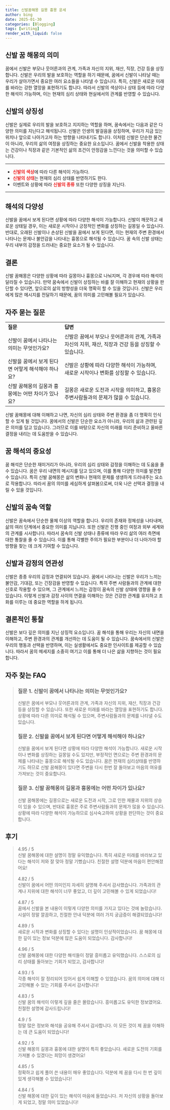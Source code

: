 ```yaml
---
title: 신발꿈해몽 길몽 흉몽 운세
author: bing
date: 2025-01-30
categories: [Blogging]
tags: [writing]
render_with_liquid: false
---
```



<h2 id='신발 꿈 해몽의 의미'>신발 꿈 해몽의 의미</h2>

<p>꿈에서 신발은 부모나 웃어른과의 관계, 가족과 자신의 지위, 재산, 직장, 건강 등을 상징합니다. 신발은 우리의 발을 보호하는 역할을 하기 때문에, 꿈에서 신발이 나타날 때는 우리가 살아가면서 중요한 여러 요소들을 나타낼 수 있습니다. 특히, 신발은 새로운 미래를 바라는 강한 열망을 표현하기도 합니다. 따라서 신발의 색상이나 상태 등에 따라 다양한 해석이 가능하며, 이는 현재의 심리 상태와 현실에서의 관계를 반영할 수 있습니다.</p>

<h2 id='신발의 상징성'>신발의 상징성</h2>

<p>신발은 실제로 우리의 발을 보호하고 지지하는 역할을 하며, 꿈속에서는 다음과 같은 다양한 의미를 지닌다고 해석됩니다. 신발은 인생의 발걸음을 상징하며, 우리가 지금 있는 위치나 앞으로 나아가고자 하는 방향을 나타내기도 합니다. 이처럼 신발은 단순한 물건이 아니라, 우리의 삶의 여정을 상징하는 중요한 요소입니다. 꿈에서 신발을 착용한 상태는 건강이나 직장과 같은 기본적인 삶의 조건이 안정감을 느낀다는 것을 의미할 수 있습니다.</p>

<hr />

<ul>
    <li><b><span style="color: #ee2323;">신발의 색상</span></b>에 따라 다른 해석이 가능하다.</li>
    <li><b><span style="color: #ee2323;">신발의 상태</span></b>는 현재의 심리 상태를 반영하기도 한다.</li>
    <li>이벤트와 상황에 따라 <b><span style="color: #ee2323;">신발의 종류</span></b> 또한 다양한 상징을 지닌다.</li>
</ul>

<hr />

<h2 id='해석의 다양성'>해석의 다양성</h2>

<p>신발을 꿈에서 보게 된다면 상황에 따라 다양한 해석이 가능합니다. 신발이 깨끗하고 새로운 상태일 경우, 이는 새로운 시작이나 긍정적인 변화를 상징하는 길몽일 수 있습니다. 반대로, 오래된 신발이나 손상된 신발을 꿈에서 보게 된다면, 이는 현재의 주변 환경에서 나타나는 문제나 불안감을 나타내는 흉몽으로 해석될 수 있습니다. 꿈 속의 신발 상태는 우리 내부의 감정을 드러내는 중요한 요소가 될 수 있습니다.</p>

<h2 id='결론'>결론</h2>

<p>신발 꿈해몽은 다양한 상황에 따라 길몽이나 흉몽으로 나눠지며, 각 경우에 따라 해석이 달라질 수 있습니다. 만약 꿈속에서 신발이 상징하는 바를 잘 이해하고 현재의 상황을 판단할 수 있다면, 앞으로의 삶의 방향성을 더욱 명확히 할 수 있을 것입니다. 신발은 우리에게 많은 메시지를 전달하기 때문에, 꿈의 의미를 고민해볼 필요가 있습니다.</p>

<h2 id='자주 묻는 질문'>자주 묻는 질문</h2>

<table>
    <tr>
        <td><b>질문</b></td>
        <td><b>답변</b></td>
    </tr>
    <tr>
        <td>신발이 꿈에서 나타나는 의미는 무엇인가요?</td>
        <td>신발은 꿈에서 부모나 웃어른과의 관계, 가족과 자신의 지위, 재산, 직장과 건강 등을 상징할 수 있습니다.</td>
    </tr>
    <tr>
        <td>신발을 꿈에서 보게 된다면 어떻게 해석해야 하나요?</td>
        <td>신발은 상황에 따라 다양한 해석이 가능하며, 새로운 시작이나 변화를 상징할 수 있습니다.</td>
    </tr>
    <tr>
        <td>신발 꿈해몽의 길몽과 흉몽에는 어떤 차이가 있나요?</td>
        <td>길몽은 새로운 도전과 시작을 의미하고, 흉몽은 주변사람들과의 문제가 많을 수 있습니다.</td>
    </tr>
</table>

<p>신발 꿈해몽에 대해 이해하고 나면, 자신의 심리 상태와 주변 환경을 좀 더 명확히 인식할 수 있게 될 것입니다. 꿈에서의 신발은 단순한 요소가 아니라, 우리의 삶과 관련된 깊은 의미를 담고 있습니다. 그러므로 이를 바탕으로 자신의 미래를 미리 준비하고 올바른 결정을 내리는 데 도움받을 수 있습니다.</p>

<h2 id='꿈 해석의 중요성'>꿈 해석의 중요성</h2>

<p>꿈 해석은 단순한 재미거리가 아니라, 우리의 심리 상태와 감정을 이해하는 데 도움을 줄 수 있습니다. 꿈은 우리 내면의 메시지를 담고 있으며, 이를 통해 다양한 의미를 발견할 수 있습니다. 특히 신발 꿈해몽은 삶의 변화나 현재의 문제를 생생하게 드러내주는 요소로 작용합니다. 따라서 꿈의 의미를 세심하게 살펴봄으로써, 더욱 나은 선택과 결정을 내릴 수 있을 것입니다.</p>

<h2 id='신발의 꿈속 역할'>신발의 꿈속 역할</h2>

<p>신발은 꿈속에서 단순한 물체 이상의 역할을 합니다. 우리의 존재와 정체성을 나타내며, 삶의 여러 단계에서 중요한 의미를 지닙니다. 또한 신발은 진행 중인 여정과 외부 세계와의 관계를 시사합니다. 따라서 꿈속의 신발 상태나 종류에 따라 우리 삶의 여러 측면에 대한 통찰을 줄 수 있습니다. 이를 통해 각별한 주의가 필요한 부분이나 더 나아가야 할 방향을 찾는 데 크게 기여할 수 있습니다.</p>

<h2 id='신발과 감정의 연관성'>신발과 감정의 연관성</h2>

<p>신발은 종종 우리의 감정과 연결되어 있습니다. 꿈에서 나타나는 신발은 우리가 느끼는 불안감, 기대감, 또는 긴장감을 반영할 수 있습니다. 특히 주변 사람들과의 관계에 대한 신호로 작용할 수 있으며, 그 관계에서 느끼는 감정이 꿈속의 신발 상태에 영향을 줄 수 있습니다. 이렇게 신발과 감정 사이의 연결을 이해하는 것은 건강한 관계를 유지하고 조화를 이루는 데 중요한 역할을 하게 됩니다.</p>

<h2 id='결론적인 통찰'>결론적인 통찰</h2>

<p>신발은 보다 깊은 의미를 지닌 상징적 요소입니다. 꿈 해석을 통해 우리는 자신의 내면을 이해하고, 주변 환경과의 관계를 개선하는 데 도움이 될 수 있습니다. 꿈속에서의 신발은 우리의 행동과 선택을 반영하며, 이는 실생활에서도 중요한 인사이트를 제공할 수 있습니다. 따라서 꿈의 메세지를 소중히 여기고 이를 통해 더 나은 삶을 지향하는 것이 필요합니다.</p>


<h2 id='자주_찾는_FAQ'>자주 찾는 FAQ</h2>
<div itemscope="" itemtype="https://schema.org/FAQPage"> 
<blockquote> 
<div itemscope="" itemprop="mainEntity" itemtype="https://schema.org/Question"> 
<h3 itemprop="name">질문 1. 신발이 꿈에서 나타나는 의미는 무엇인가요?</h3> 
<div itemscope="" itemprop="acceptedAnswer" itemtype="https://schema.org/Answer"> 
<span itemprop="text"> 
<p>신발은 꿈에서 부모나 웃어른과의 관계, 가족과 자신의 지위, 재산, 직장과 건강 등을 상징할 수 있습니다. 또한 새로운 미래를 바라는 열망을 표현하기도 합니다. 상황에 따라 다른 의미로 해석될 수 있으며, 주변사람들과의 문제를 나타낼 수도 있습니다.</p> 
</span> 
</div> 
</div> 

<div itemscope="" itemprop="mainEntity" itemtype="https://schema.org/Question"> 
<h3 itemprop="name">질문 2. 신발을 꿈에서 보게 된다면 어떻게 해석해야 하나요?</h3> 
<div itemscope="" itemprop="acceptedAnswer" itemtype="https://schema.org/Answer"> 
<span itemprop="text"> 
<p>신발을 꿈에서 보게 된다면 상황에 따라 다양한 해석이 가능합니다. 새로운 시작이나 변화를 상징하는 길몽일 수도 있지만, 부정적인 면으로는 주변 환경과의 문제를 나타내는 흉몽으로 해석될 수도 있습니다. 꿈은 현재의 심리상태를 반영하기도 하므로 신발 꿈해몽이 있다면 주변을 다시 한번 잘 돌아보고 마음의 여유를 가져보는 것이 중요합니다.</p> 
</span> 
</div> 
</div> 

<div itemscope="" itemprop="mainEntity" itemtype="https://schema.org/Question"> 
<h3 itemprop="name">질문 3. 신발 꿈해몽의 길몽과 흉몽에는 어떤 차이가 있나요?</h3> 
<div itemscope="" itemprop="acceptedAnswer" itemtype="https://schema.org/Answer"> 
<span itemprop="text"> 
<p>신발 꿈해몽에는 길몽으로는 새로운 도전과 시작, 그로 인한 재물과 지위의 상승이 있을 수 있으며, 반대로 흉몽은 주로 주변사람들과의 문제가 많을 수 있습니다. 상황에 따라 다양한 해석이 가능하므로 심사숙고하여 상황을 판단하는 것이 중요합니다.</p> 
</span> 
</div> 
</div> 

</blockquote> 
</div>
<h2 id='후기'>후기</h2>
<div itemscope itemtype="https://schema.org/Product">
  <blockquote>
  <div itemprop="review" itemscope itemtype="https://schema.org/Review">
      <div itemprop="reviewRating" itemscope itemtype="https://schema.org/Rating"> <span itemprop="ratingValue">4.95</span> / <span itemprop="bestRating">5</span> </div>
      <span itemprop="reviewBody">신발 꿈해몽에 대한 설명이 정말 유익했습니다. 특히 새로운 미래를 바라보고 있다는 해석이 저와 잘 맞아 정말 기뻤습니다. 친절한 설명 덕분에 마음이 편안해졌어요!</span>
  </div>
  <br>
  <div itemprop="review" itemscope itemtype="https://schema.org/Review">
      <div itemprop="reviewRating" itemscope itemtype="https://schema.org/Rating"> <span itemprop="ratingValue">4.82</span> / <span itemprop="bestRating">5</span> </div>
      <span itemprop="reviewBody">신발이 꿈에서 어떤 의미인지 자세히 설명해 주셔서 감사했습니다. 가족과의 관계나 지위에 대한 해석이 너무 좋았고, 더 깊이 고민해볼 수 있게 되었습니다!</span>
  </div>
  <br>
  <div itemprop="review" itemscope itemtype="https://schema.org/Review">
      <div itemprop="reviewRating" itemscope itemtype="https://schema.org/Rating"> <span itemprop="ratingValue">4.87</span> / <span itemprop="bestRating">5</span> </div>
      <span itemprop="reviewBody">꿈에서 신발을 본 내용이 이렇게 다양한 의미를 가지고 있다는 것에 놀랐습니다. 시설이 정말 깔끔하고, 친절한 안내 덕분에 여러 가지 궁금증이 해결되었습니다!</span>
  </div>
  <br>
  <div itemprop="review" itemscope itemtype="https://schema.org/Review">
      <div itemprop="reviewRating" itemscope itemtype="https://schema.org/Rating"> <span itemprop="ratingValue">4.89</span> / <span itemprop="bestRating">5</span> </div>
      <span itemprop="reviewBody">새로운 시작과 변화를 상징할 수 있다는 설명이 인상적이었습니다. 꿈 해몽에 대한 깊이 있는 정보 덕분에 많은 도움이 되었습니다. 감사합니다!</span>
  </div>
  <br>
  <div itemprop="review" itemscope itemtype="https://schema.org/Review">
      <div itemprop="reviewRating" itemscope itemtype="https://schema.org/Rating"> <span itemprop="ratingValue">4.96</span> / <span itemprop="bestRating">5</span> </div>
      <span itemprop="reviewBody">신발 꿈해몽에 대한 다양한 해석들이 정말 흥미롭고 유익했습니다. 스스로의 심리 상태를 돌아보는 기회가 되었고, 감사합니다!</span>
  </div>
  <br>
  <div itemprop="review" itemscope itemtype="https://schema.org/Review">
      <div itemprop="reviewRating" itemscope itemtype="https://schema.org/Rating"> <span itemprop="ratingValue">4.93</span> / <span itemprop="bestRating">5</span> </div>
      <span itemprop="reviewBody">각종 해석이 잘 정리되어 있어서 쉽게 이해할 수 있었습니다. 꿈의 의미에 대해 더 고민해볼 수 있는 기회를 주셔서 감사합니다!</span>
  </div>
  <br>
  <div itemprop="review" itemscope itemtype="https://schema.org/Review">
      <div itemprop="reviewRating" itemscope itemtype="https://schema.org/Rating"> <span itemprop="ratingValue">4.83</span> / <span itemprop="bestRating">5</span> </div>
      <span itemprop="reviewBody">신발 꿈의 해석이 이렇게 깊을 줄은 몰랐습니다. 흥미롭고도 유익한 정보였어요. 친절한 설명에 감사드립니다!</span>
  </div>
  <br>
  <div itemprop="review" itemscope itemtype="https://schema.org/Review">
      <div itemprop="reviewRating" itemscope itemtype="https://schema.org/Rating"> <span itemprop="ratingValue">4.9</span> / <span itemprop="bestRating">5</span> </div>
      <span itemprop="reviewBody">정말 많은 정보와 해석을 공유해 주셔서 감사합니다. 이 모든 것이 제 꿈을 이해하는 데 큰 도움이 되었습니다!</span>
  </div>
  <br>
  <div itemprop="review" itemscope itemtype="https://schema.org/Review">
      <div itemprop="reviewRating" itemscope itemtype="https://schema.org/Rating"> <span itemprop="ratingValue">4.92</span> / <span itemprop="bestRating">5</span> </div>
      <span itemprop="reviewBody">신발 해몽의 길몽과 흉몽에 대한 설명이 특히 좋았습니다. 새로운 도전의 기회를 가져볼 수 있겠다는 희망이 생겼어요!</span>
  </div>
  <br>
  <div itemprop="review" itemscope itemtype="https://schema.org/Review">
      <div itemprop="reviewRating" itemscope itemtype="https://schema.org/Rating"> <span itemprop="ratingValue">4.85</span> / <span itemprop="bestRating">5</span> </div>
      <span itemprop="reviewBody">정확하고 쉽게 풀어 쓴 내용이 매우 좋았습니다. 덕분에 제 꿈을 다시 한 번 깊이 있게 생각해볼 수 있었습니다!</span>
  </div>
  <br>
  <div itemprop="review" itemscope itemtype="https://schema.org/Review">
      <div itemprop="reviewRating" itemscope itemtype="https://schema.org/Rating"> <span itemprop="ratingValue">4.84</span> / <span itemprop="bestRating">5</span> </div>
      <span itemprop="reviewBody">신발 해몽에 대한 깊이 있는 해석이 마음에 들었습니다. 저 자신의 상황을 돌아보게 되었고, 정말 의미 있었습니다!</span>
  </div>
  </blockquote>
</div>
